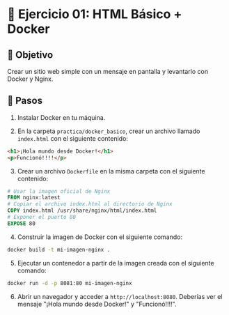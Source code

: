 # 🧪 Ejercicio 01: HTML Básico + Docker

## 🎯 Objetivo

Crear un sitio web simple con un mensaje en pantalla y levantarlo con Docker y Nginx.

## 🚀 Pasos

1. Instalar Docker en tu máquina.

2. En la carpeta `practica/docker_basico`, crear un archivo llamado `index.html` con el siguiente contenido:

```html
<h1>¡Hola mundo desde Docker!</h1>
<p>Funcionó!!!!</p>
```

3. Crear un archivo `Dockerfile` en la misma carpeta con el siguiente contenido:

```dockerfile
# Usar la imagen oficial de Nginx
FROM nginx:latest   
# Copiar el archivo index.html al directorio de Nginx
COPY index.html /usr/share/nginx/html/index.html
# Exponer el puerto 80
EXPOSE 80
```

4. Construir la imagen de Docker con el siguiente comando:

```bash
docker build -t mi-imagen-nginx .
```

5. Ejecutar un contenedor a partir de la imagen creada con el siguiente comando:

```bash
docker run -d -p 8081:80 mi-imagen-nginx
```

6. Abrir un navegador y acceder a `http://localhost:8080`. Deberías ver el mensaje "¡Hola mundo desde Docker!" y "Funcionó!!!!".



